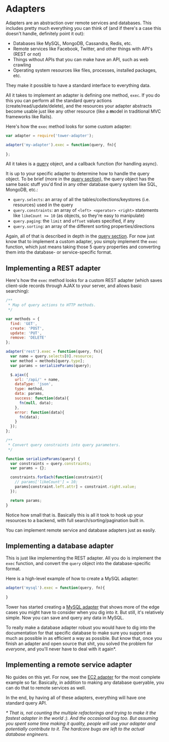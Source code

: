 # Adapters

Adapters are an abstraction over remote services and databases. This includes pretty much everything you can think of (and if there's a case this doesn't handle, definitely point it out):

- Databases like MySQL, MongoDB, Cassandra, Redis, etc.
- Remote services like Facebook, Twitter, and other things with API's (REST or not)
- Things without APIs that you can make have an API, such as web crawling
- Operating system resources like files, processes, installed packages, etc.

They make it possible to have a standard interface to everything data.

All it takes to implement an adapter is defining one method, `exec`. If you do this you can perform all the standard query actions (create/read/update/delete), and the resources your adapter abstracts become usable just like any other resource (like a **m**odel in traditional MVC frameworks like Rails).

Here's how the `exec` method looks for some custom adapter:

```js
var adapter = require('tower-adapter');

adapter('my-adapter').exec = function(query, fn){
  
};
```

All it takes is a [query](/guides/queries) object, and a callback function (for handling async).

It is up to your specific adapter to determine how to handle the query object. To be brief (more in the [query section](/guides/queries)), the query object has the same basic stuff you'd find in any other database query system like SQL, MongoDB, etc.:

- `query.selects`: an array of all the tables/collections/keystores (i.e. resources) used in the query
- `query.constraints`: an array of `<left> <operator> <right>` statements like `likeCount >= 10` (as objects, so they're easy to manipulate)
- `query.paging`: the `limit` and `offset` values specified, if any
- `query.sorting`: an array of the different sorting properties/directions

Again, all of that is described in depth in the [query section](/guides/queries). For now just know that to implement a custom adapter, you simply implement the `exec` function, which just means taking those 5 query properties and converting them into the database- or service-specific format.

## Implementing a REST adapter

Here's how the `exec` method looks for a custom REST adapter (which saves client-side records through AJAX to your server, and allows basic searching):

```js
/**
 * Map of query actions to HTTP methods.
 */

var methods = {
  find: 'GET',
  create: 'POST',
  update: 'PUT',
  remove: 'DELETE'
};

adapter('rest').exec = function(query, fn){
  var name = query.selects[0].resource;
  var method = methods[query.type];
  var params = serializeParams(query);

  $.ajax({
    url: '/api/' + name,
    dataType: 'json',
    type: method,
    data: params,
    success: function(data){
      fn(null, data);
    },
    error: function(data){
      fn(data);
    }
  });
};

/**
 * Convert query constraints into query parameters.
 */

function serializeParams(query) {
  var constraints = query.constraints;
  var params = {};

  constraints.forEach(function(constraint){
    // params['likeCount'] = 10;
    params[constraint.left.attr] = constraint.right.value;
  });

  return params;
}
```

Notice how small that is. Basically this is all it took to hook up your resources to a backend, with full search/sorting/pagination built in.

You can implement remote service and database adapters just as easily.

## Implementing a database adapter

This is just like implementing the REST adapter. All you do is implement the `exec` function, and convert the `query` object into the database-specific format.

Here is a high-level example of how to create a MySQL adapter:

```js
adapter('mysql').exec = function(query, fn){
  
}
```

Tower has started creating a [MySQL adapter](https://github.com/tower/mysql-adapter) that shows more of the edge cases you might have to consider when you dig into it. But still, it's relatively simple. Now you can save and query any data in MySQL.

To really make a database adapter robust you would have to dig into the documentation for that specific database to make sure you support as much as possible in as efficient a way as possible. But know that, once you finish an adapter and open source that shit, you solved the problem for _everyone_, and you'll never have to deal with it again\*.

## Implementing a remote service adapter

No guides on this yet. For now, see the [EC2 adapter](https://github.com/tower/ec2-adapter) for the most complete example so far. Basically, in addition to making any database queryable, you can do that to remote services as well.

In the end, by having all of these adapters, everything will have one standard query API.

_\* That is, not counting the multiple refactorings and trying to make it the fastest adapter in the world :). And the occasional bug too. But assuming you spent some time making it quality, people will use your adapter and potentially contribute to it. The _hardcore_ bugs are left to the actual database engineers._